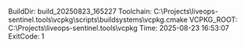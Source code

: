 ﻿BuildDir: build_20250823_165227
Toolchain: C:\Projects\liveops-sentinel\.tools\vcpkg\scripts\buildsystems\vcpkg.cmake
VCPKG_ROOT: C:\Projects\liveops-sentinel\.tools\vcpkg
Time: 2025-08-23 16:53:07
ExitCode: 1
